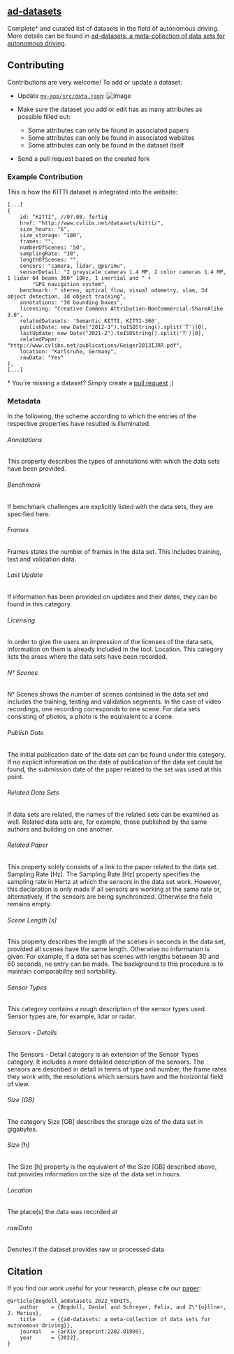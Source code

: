 ## [ad-datasets](https://ad-datasets.com)

Complete* and curated list of datasets in the field of autonomous driving. More details can be found in [ad-datasets: a meta-collection of data sets for autonomous driving](https://arxiv.org/abs/2202.01909).

## Contributing

Contributions are very welcome! To add or update a dataset:

- Update [`my-app/src/data.json`](https://github.com/daniel-bogdoll/ad-datasets/blob/main/my-app/src/data.json):
![image](https://user-images.githubusercontent.com/19552411/135491523-0a9299b2-4e71-45fa-9808-f9b13b0fb7fd.png)

- Make sure the dataset you add or edit has as many attributes as possible filled out:
    + Some attributes can only be found in associated papers
    + Some attributes can only be found in associated websites
    + Some attributes can only be found in the dataset itself
- Send a pull request based on the created fork

### Example Contribution
This is how the KITTI dataset is integrated into the website:
```
[...]
{
    id: "KITTI", //07.08. fertig
    href: "http://www.cvlibs.net/datasets/kitti/",
    size_hours: "6",
    size_storage: "180",
    frames: "",
    numberOfScenes: '50',
    samplingRate: "10",
    lengthOfScenes: "",
    sensors: "camera, lidar, gps/imu",
    sensorDetail: "2 greyscale cameras 1.4 MP, 2 color cameras 1.4 MP, 1 lidar 64 beams 360° 10Hz, 1 inertial and " +
        "GPS navigation system",
    benchmark: " stereo, optical flow, visual odometry, slam, 3d object detection, 3d object tracking",
    annotations: "3d bounding boxes",
    licensing: "Creative Commons Attribution-NonCommercial-ShareAlike 3.0",
    relatedDatasets: 'Semantic KITTI, KITTI-360',
    publishDate: new Date("2012-3").toISOString().split('T')[0],
    lastUpdate: new Date("2021-2").toISOString().split('T')[0],
    relatedPaper: "http://www.cvlibs.net/publications/Geiger2013IJRR.pdf",
    location: "Karlsruhe, Germany",
    rawData: "Yes"
},
[...]
```
\* You're missing a dataset? Simply create a [pull request](https://github.com/daniel-bogdoll/ad-datasets/blob/main/my-app/src/data.js) ;)


### Metadata

In the following, the scheme according to which the entries of the respective properties have resulted is illuminated. 

###### Annotations
This property describes the types
of annotations with which the data sets have been
provided.
###### Benchmark
If benchmark challenges are explicitly
listed with the data sets, they are specified here.
###### Frames
Frames states the number of frames in the
data set. This includes training, test and validation
data.
###### Last Update
If information has been provided on
updates and their dates, they can be found in this
category.
###### Licensing
In order to give the users an impression
of the licenses of the data sets, information on them
is already included in the tool.
Location. This category lists the areas where the data
sets have been recorded.
###### N° Scenes
N° Scenes shows the number of scenes
contained in the data set and includes the training,
testing and validation segments. In the case of video
recordings, one recording corresponds to one scene.
For data sets consisting of photos, a photo is the
equivalent to a scene.
###### Publish Date
The initial publication date of the data
set can be found under this category. If no explicit
information on the date of publication of the data
set could be found, the submission date of the paper
related to the set was used at this point.
###### Related Data Sets
If data sets are related, the names
of the related sets can be examined as well. Related
data sets are, for example, those published by the
same authors and building on one another.
###### Related Paper
This property solely consists of a
link to the paper related to the data set.
Sampling Rate [Hz]. The Sampling Rate [Hz]
property specifies the sampling rate in Hertz at which
the sensors in the data set work. However, this
declaration is only made if all sensors are working at
the same rate or, alternatively, if the sensors are being
synchronized. Otherwise the field remains empty.
###### Scene Length [s]
This property describes the length
of the scenes in seconds in the data set, provided
all scenes have the same length. Otherwise no
information is given. For example, if a data set has
scenes with lengths between 30 and 60 seconds, no
entry can be made. The background to this procedure
is to maintain comparability and sortability.
###### Sensor Types 
This category contains a rough
description of the sensor types used. Sensor types
are, for example, lidar or radar.
###### Sensors - Details
The Sensors - Detail category is an
extension of the Sensor Types category. It includes a
more detailed description of the sensors. The sensors
are described in detail in terms of type and number,
the frame rates they work with, the resolutions which
sensors have and the horizontal field of view.
###### Size [GB]
The category Size [GB] describes the
storage size of the data set in gigabytes.
###### Size [h]
The Size [h] property is the equivalent of the
Size [GB] described above, but provides information
on the size of the data set in hours.
###### Location
The place(s) the data was recorded at
###### rawData
Denotes if the dataset provides raw or processed data

## Citation
If you find our work useful for your research, please cite our [paper](https://arxiv.org/abs/2202.01909):
```
@article{Bogdoll_addatasets_2022_VEHITS,
    author    = {Bogdoll, Daniel and Schreyer, Felix, and Z\"{o}llner, J. Marius},
    title     = {{ad-datasets: a meta-collection of data sets for autonomous driving}},
    journal   = {arXiv preprint:2202.01909},
    year      = {2022},
}
```
